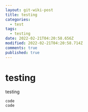```yaml
---
layout: git-wiki-post
title: testing
categories:
  - test
tags:
  - testing
date: 2022-02-21T04:20:58.656Z
modified: 2022-02-21T04:20:58.714Z
comments: true
published: true
---
```

# testing

testing

```
code
code
```